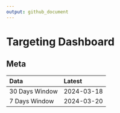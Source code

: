 ```yaml
---
output: github_document
---
```


# Targeting Dashboard



## Meta


|Data           |Latest     |
|:--------------|:----------|
|30 Days Window |2024-03-18 |
|7 Days Window  |2024-03-20 |
